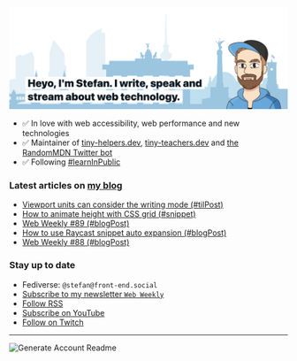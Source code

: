 <img alt="Heyo, I'm Stefan. I write and speak about web technology." src="https://raw.githubusercontent.com/stefanjudis/stefanjudis/main/screenshot.png">

- ✅ In love with web accessibility, web performance and new technologies
- ✅ Maintainer of [tiny-helpers.dev](https://tiny-helpers.dev), [tiny-teachers.dev](https://tiny-teachers.dev/) and [the RandomMDN Twitter bot](https://twitter.com/randomMDN)
- ✅ Following [#learnInPublic](https://www.stefanjudis.com/today-i-learned/)
### Latest articles on [my blog](https://www.stefanjudis.com)

<!-- BLOG-POST-LIST:START -->
- [Viewport units can consider the writing mode &lpar;#tilPost&rpar;](https://www.stefanjudis.com/today-i-learned/viewport-units-can-consider-the-writing-mode/)
- [How to animate height with CSS grid &lpar;#snippet&rpar;](https://www.stefanjudis.com/snippets/how-to-animate-height-with-css-grid/)
- [Web Weekly #89 &lpar;#blogPost&rpar;](https://www.stefanjudis.com/blog/web-weekly-89/)
- [How to use Raycast snippet auto expansion &lpar;#blogPost&rpar;](https://www.stefanjudis.com/blog/how-to-use-raycast-snippet-auto-expansion/)
- [Web Weekly #88 &lpar;#blogPost&rpar;](https://www.stefanjudis.com/blog/web-weekly-88/)
<!-- BLOG-POST-LIST:END -->

### Stay up to date

- Fediverse: `@stefan@front-end.social`
- [Subscribe to my newsletter `Web Weekly`](https://webweekly.email/)
- [Follow RSS](https://www.stefanjudis.com/feeds/)
- [Subscribe on YouTube](https://youtube.com/c/stefanjudis)
- [Follow on Twitch](https://www.twitch.tv/stefanjudis)

---

![Generate Account Readme](https://github.com/stefanjudis/stefanjudis/workflows/Generate%20Account%20Readme/badge.svg)
